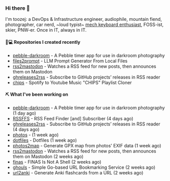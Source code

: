 ### Hi there 👋

I'm toozej: a DevOps & Infrastructure engineer, audiophile, mountain fiend, photographer, car nerd, ~loud typist~ [mech keyboard enthusiast](https://github.com/toozej/keebs), FOSS-ist, skier, PNW-er. Once in IT, always in IT.

#### 👨💻 Repositories I created recently

- [pebble-darkroom](https://github.com/toozej/pebble-darkroom) - A Pebble timer app for use in darkroom photography
- [files2prompt](https://github.com/toozej/files2prompt) - LLM Prompt Generator From Local Files
- [rss2mastodon](https://github.com/toozej/rss2mastodon) - Watches a RSS feed for new posts, then announces them on Mastodon
- [ghreleases2rss](https://github.com/toozej/ghreleases2rss) - Subscribe to GitHub projects’ releases in RSS reader
- [chips](https://github.com/toozej/chips) - Spotify to Youtube Music "CHIPS" Playlist Cloner

#### ⛏️ What I've been working on

- [pebble-darkroom](https://github.com/toozej/pebble-darkroom) - A Pebble timer app for use in darkroom photography (1 day ago)
- [RSSFFS](https://github.com/toozej/RSSFFS) - RSS Feed Finder [and] Subscriber (4 days ago)
- [ghreleases2rss](https://github.com/toozej/ghreleases2rss) - Subscribe to GitHub projects’ releases in RSS reader (4 days ago)
- [photos](https://github.com/toozej/photos) -  (1 week ago)
- [dotfiles](https://github.com/toozej/dotfiles) - Dotfiles (1 week ago)
- [photos2map](https://github.com/toozej/photos2map) - Generate GPX map from photos' EXIF data (1 week ago)
- [rss2mastodon](https://github.com/toozej/rss2mastodon) - Watches a RSS feed for new posts, then announces them on Mastodon (2 weeks ago)
- [finas](https://github.com/toozej/finas) - FINAS Is Not A Shell (2 weeks ago)
- [ghouls](https://github.com/toozej/ghouls) - Simple Go-based URL Bookmarking Service (2 weeks ago)
- [url2anki](https://github.com/toozej/url2anki) - Generate Anki flashcards from a URL (2 weeks ago)
